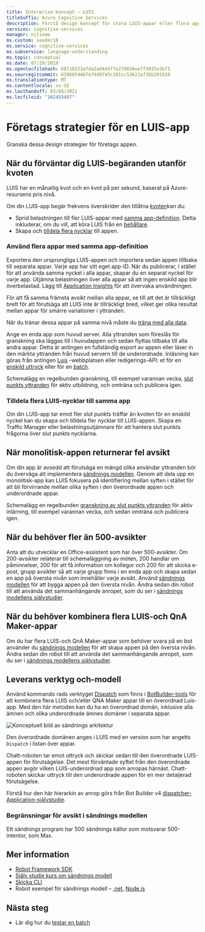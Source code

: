 ```yaml
---
title: Enterprise-koncept – LUIS
titleSuffix: Azure Cognitive Services
description: Förstå design koncept för stora LUIS-appar eller flera appar, inklusive LUIS och QnA Maker tillsammans.
services: cognitive-services
manager: nitinme
ms.custom: seodec18
ms.service: cognitive-services
ms.subservice: language-understanding
ms.topic: conceptual
ms.date: 07/29/2019
ms.openlocfilehash: b8110323afda2ad445ffe279030ee7f3035e2b71
ms.sourcegitcommit: 6386854467e74d0745c281cc53621af3bb201920
ms.translationtype: MT
ms.contentlocale: sv-SE
ms.lasthandoff: 03/08/2021
ms.locfileid: "102455407"
---
```

# <a name="enterprise-strategies-for-a-luis-app"></a>Företags strategier för en LUIS-app
Granska dessa design strategier för företags appen.

## <a name="when-you-expect-luis-requests-beyond-the-quota"></a>När du förväntar dig LUIS-begäranden utanför kvoten

LUIS har en månatlig kvot och en kvot på per sekund, baserat på Azure-resursens pris nivå. 

Om din LUIS-app begär frekvens överskrider den tillåtna [kvoten](https://azure.microsoft.com/pricing/details/cognitive-services/language-understanding-intelligent-services/)kan du:

* Sprid belastningen till fler LUIS-appar med [samma app-definition](#use-multiple-apps-with-same-app-definition). Detta inkluderar, om du vill, att köra LUIS från en [behållare](luis-container-howto.md). 
* Skapa och [tilldela flera nycklar](#assign-multiple-luis-keys-to-same-app) till appen. 

### <a name="use-multiple-apps-with-same-app-definition"></a>Använd flera appar med samma app-definition
Exportera den ursprungliga LUIS-appen och importera sedan appen tillbaka till separata appar. Varje app har sitt eget app-ID. När du publicerar, i stället för att använda samma nyckel i alla appar, skapar du en separat nyckel för varje app. Utjämna belastningen över alla appar så att ingen enskild app blir överbelastad. Lägg till [Application Insights](./luis-csharp-tutorial-bf-v4.md) för att övervaka användningen. 

För att få samma främsta avsikt mellan alla appar, se till att det är tillräckligt brett för att förutsäga att LUIS inte är tillräckligt bred, vilket ger olika resultat mellan appar för smärre variationer i yttranden. 

När du tränar dessa appar på samma nivå måste du [träna med alla data](luis-how-to-train.md#train-with-all-data).

Ange en enda app som huvud server. Alla yttranden som föreslås för granskning ska läggas till i huvudappen och sedan flyttas tillbaka till alla andra appar. Detta är antingen en fullständig export av appen eller läser in den märkta yttranden från huvud servern till de underordnade. Inläsning kan göras från antingen [Luis](luis-reference-regions.md) -webbplatsen eller redigerings-API: et för en [enskild uttryck](https://westus.dev.cognitive.microsoft.com/docs/services/5890b47c39e2bb17b84a55ff/operations/5890b47c39e2bb052c5b9c08) eller för en [batch](https://westus.dev.cognitive.microsoft.com/docs/services/5890b47c39e2bb17b84a55ff/operations/5890b47c39e2bb052c5b9c09). 

Schemalägg en regelbunden granskning, till exempel varannan vecka, [slut punkts yttranden](luis-how-to-review-endpoint-utterances.md) för aktiv utbildning, och omträna och publicera igen. 

### <a name="assign-multiple-luis-keys-to-same-app"></a>Tilldela flera LUIS-nycklar till samma app
Om din LUIS-app tar emot fler slut punkts träffar än kvoten för en enskild nyckel kan du skapa och tilldela fler nycklar till LUIS-appen. Skapa en Traffic Manager eller belastningsutjämnare för att hantera slut punkts frågorna över slut punkts nycklarna. 

## <a name="when-your-monolithic-app-returns-wrong-intent"></a>När monolitisk-appen returnerar fel avsikt
Om din app är avsedd att förutsäga en mängd olika användar yttranden bör du överväga att implementera [sändnings modellen](#dispatch-tool-and-model). Genom att dela upp en monolitisk-app kan LUIS fokusera på identifiering mellan syften i stället för att bli förvirrande mellan olika syften i den överordnade appen och underordnade appar. 

Schemalägg en regelbunden [granskning av slut punkts yttranden](luis-how-to-review-endpoint-utterances.md) för aktiv inlärning, till exempel varannan vecka, och sedan omträna och publicera igen. 

## <a name="when-you-need-to-have-more-than-500-intents"></a>När du behöver fler än 500-avsikter
Anta att du utvecklar en Office-assistent som har över 500-avsikter. Om 200-avsikter relaterar till schemaläggning av möten, 200 handlar om påminnelser, 200 för att få information om kollegor och 200 för att skicka e-post, grupp avsikter så att varje grupp finns i en enda app och skapa sedan en app på översta nivån som innehåller varje avsikt. Använd [sändnings modellen](#dispatch-tool-and-model) för att bygga appen på den översta nivån. Ändra sedan din robot till att använda det sammanhängande anropet, som du ser i [sändnings modellens självstudier](/azure/bot-service/bot-builder-tutorial-dispatch?tabs=cs&view=azure-bot-service-4.0). 

## <a name="when-you-need-to-combine-several-luis-and-qna-maker-apps"></a>När du behöver kombinera flera LUIS-och QnA Maker-appar
Om du har flera LUIS-och QnA Maker-appar som behöver svara på en bot använder du [sändnings modellen](#dispatch-tool-and-model) för att skapa appen på den översta nivån.  Ändra sedan din robot till att använda det sammanhängande anropet, som du ser i [sändnings modellens självstudier](/azure/bot-service/bot-builder-tutorial-dispatch?tabs=cs&view=azure-bot-service-4.0). 

## <a name="dispatch-tool-and-model"></a>Leverans verktyg och-modell
Använd kommando rads verktyget [Dispatch][dispatch-tool] som finns i [BotBuilder-tools](https://github.com/Microsoft/botbuilder-tools) för att kombinera flera LUIS och/eller QNA Maker appar till en överordnad Luis-app. Med den här metoden kan du ha en överordnad domän, inklusive alla ämnen och olika underordnade ämnes domäner i separata appar. 

![Konceptuell bild av sändnings arkitektur](./media/luis-concept-enterprise/dispatch-architecture.png)

Den överordnade domänen anges i LUIS med en version som har angetts `Dispatch` i listan över appar. 

Chatt-roboten tar emot uttryck och skickar sedan till den överordnade LUIS-appen för förutsägelse. Det mest förväntade syftet från den överordnade appen avgör vilken LUIS-underordnad app som anropas härnäst. Chatt-roboten skickar uttryck till den underordnade appen för en mer detaljerad förutsägelse.

Förstå hur den här hierarkin av anrop görs från Bot Builder v4 [dispatcher-Application-självstudie](/azure/bot-service/bot-builder-tutorial-dispatch?tabs=cs&view=azure-bot-service-4.0).  

### <a name="intent-limits-in-dispatch-model"></a>Begränsningar för avsikt i sändnings modellen
Ett sändnings program har 500 sändnings källor som motsvarar 500-intentor, som Max. 

## <a name="more-information"></a>Mer information

* [Robot Framework SDK](https://github.com/Microsoft/botframework)
* [Själv studie kurs om sändnings modell](/azure/bot-service/bot-builder-tutorial-dispatch?tabs=cs&view=azure-bot-service-4.0)
* [Skicka CLI](https://github.com/Microsoft/botbuilder-tools)
* Robot exempel för sändnings modell – [.net](https://github.com/microsoft/BotBuilder-Samples/tree/master/samples/csharp_dotnetcore/14.nlp-with-dispatch), [Node.js](https://github.com/microsoft/BotBuilder-Samples/tree/master/samples/javascript_nodejs/14.nlp-with-dispatch)

## <a name="next-steps"></a>Nästa steg

* Lär dig hur du [testar en batch](luis-how-to-batch-test.md)

[dispatcher-application-tutorial]: /azure/bot-service/bot-builder-tutorial-dispatch
[dispatch-tool]: https://aka.ms/dispatch-tool